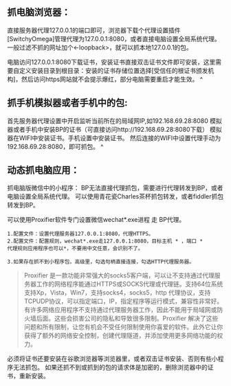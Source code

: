 ## **抓电脑浏览器：**
直接服务器代理127.0.0.1的端口即可，浏览器下载个代理设置插件[SwitchyOmega]管理代理为127.0.0.1:8080，或者直接电脑设置全局系统代理。一般过滤不抓的网址加个<-loopback>，就可以抓本地127.0.0.1的包。



电脑访问127.0.0.1:8080下载证书，安装证书直接双击证书文件即可安装，这里需要自定义安装目录到根目录：安装的证书存储位置选择[受信任的根证书颁发机构]，然后访问https网站就不会提示爆红，部分电脑需要重启才能生效。
^
## **抓手机模拟器或者手机中的包:**
首先服务器代理设置中开启监听当前所在的局域网IP,如192.168.69.28:8080
模拟器或者手机中安装BP的证书（可直接访问http://192.168.69.28:8080下载）
模拟器在WIFI中安装证书。手机设置中安装证书。
然后连接的WIFI中设置代理手动为192.168.69.28:8080，即可抓包。
^
## **动态抓电脑应用：**
抓电脑版微信中的小程序：
BP无法直接代理抓包，需要进行代理转发到BP，或者电脑设置全局系统代理。
可以使用青花瓷Charles茶杯抓包转发，或者fiddler抓包转发到BP。

可以使用Proxifier软件专门设置微信wechat*.exe进程 走 BP代理。
```
1.配置文件：设置代理服务器127.0.0.1:8080，代理HTTPS。
2.配置文件：配置规则，wechat*.exe走127.0.0.1:8080，目标主机 * ，端口 *
代理规则应用程序也可以*，不要用中文任意，会识别不了。

3.如果存在抓不到小程序包，高级里，勾选句柄直接连接，勾选HTTP代理服务器。
```
>Proxifier 是一款功能非常强大的socks5客户端，可以让不支持通过代理服务器工作的网络程序能通过HTTPS或SOCKS代理或代理链。支持64位系统支持Xp，Vista，Win7，支持socks4，socks5，http 代理协议，支持TCPUDP协议，可以指定端口，IP，指定程序等运行模式，兼容性非常好。有许多网络应用程序不支持通过代理服务器工作，因此不能用于局域网或防火墙后面。这些会损害公司的隐私和导致很多限制。Proxifier 解决了这些问题和所有限制，让您有机会不受任何限制使用你喜爱的软件。此外它让你获得了额外的网络安全控制，创建代理隧道，并添加使用更多网络功能的权力。

必须将证书还要安装在谷歌浏览器等浏览器里，或者双击证书安装、否则有些小程序无法抓包。
如果还抓不到或抓到的包的请求体是加密的，删除浏览器中的证书，重新安装。

